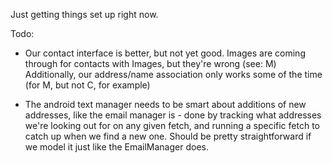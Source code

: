Just getting things set up right now.

Todo:
 - Our contact interface is better, but not yet good. Images are coming through for contacts with Images, but they're wrong (see: M)
 Additionally, our address/name association only works some of the time (for M, but not C, for example)

 - The android text manager needs to be smart about additions of new addresses, like the email manager is - done by
 tracking what addresses we're looking out for on any given fetch, and running a specific fetch to catch up when we find a new one.
 Should be pretty straightforward if we model it just like the EmailManager does.